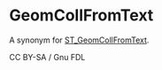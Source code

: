 
# GeomCollFromText

A synonym for [ST_GeomCollFromText](st_geomcollfromtext.md).


CC BY-SA / Gnu FDL

